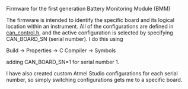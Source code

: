 Firmware for the first generation Battery Monitoring Module (BMM)

The firmware is intended to identify the specific board and its logical
location within an instrument. All of the configurations are defined
in [can_control.h](https://github.com/nthallen/BMM_A01_R0/blob/master/BMM_A01_R0/can_control.h), and the active configuration is selected by
specifying CAN_BOARD_SN (serial number). I do this using

Build -> Properties -> C Compiler -> Symbols

adding CAN_BOARD_SN=1 for serial number 1.

I have also created custom Atmel Studio configurations for each serial number, so simply
switching configurations gets me to a specific board.

